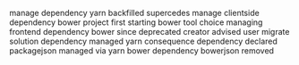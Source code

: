 manage dependency yarn backfilled supercedes manage clientside dependency bower project first starting bower tool choice managing frontend dependency bower since deprecated creator advised user migrate solution dependency managed yarn consequence dependency declared packagejson managed via yarn bower dependency bowerjson removed